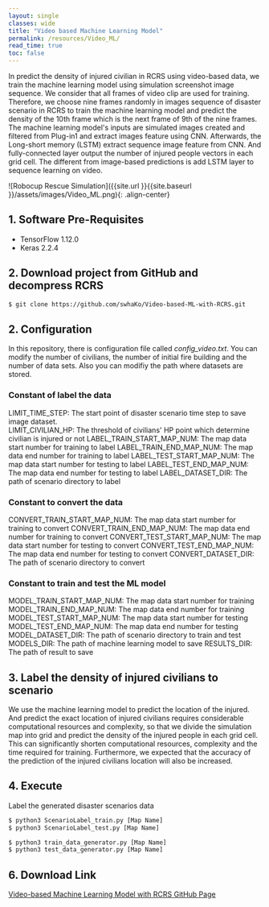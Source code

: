 ```yaml
---
layout: single
classes: wide
title: "Video based Machine Learning Model"
permalink: /resources/Video_ML/
read_time: true
toc: false
---
```

In predict the density of injured civilian in RCRS using video-based data, we train the machine learning model using simulation screenshot image sequence. We consider that all frames of video clip are used for training. Therefore, we choose nine frames randomly in images sequence of disaster scenario in RCRS to train the machine learning model and predict the density of the 10th frame which is the next frame of 9th of the nine frames. The machine learning model's inputs are simulated images created and filtered from Plug-in1 and extract images feature using CNN. Afterwards, the Long-short memory (LSTM) extract sequence image feature from CNN. And fully-connected layer output the number of injured people vectors in each grid cell. The different from image-based predictions is add LSTM layer to sequence learning on video.


![Robocup Rescue Simulation]({{site.url }}{{site.baseurl }}/assets/images/Video_ML.png){: .align-center}


## 1. Software Pre-Requisites
- TensorFlow 1.12.0
- Keras 2.2.4

## 2. Download project from GitHub and decompress RCRS
```bash
$ git clone https://github.com/swhaKo/Video-based-ML-with-RCRS.git
```

## 2. Configuration
In this repository, there is configuration file called *config_video.txt*. You can modify the number of civilians, the number of initial fire building and the number of data sets. Also you can modifiy the path where datasets are stored.  

### Constant of label the data
LIMIT_TIME_STEP: The start point of disaster scenario time step to save image dataset.  
LIMIT_CIVILIAN_HP: The threshold of civilians' HP point which determine civilian is injured or not
LABEL_TRAIN_START_MAP_NUM: The map data start number for training to label
LABEL_TRAIN_END_MAP_NUM: The map data end number for training  to label
LABEL_TEST_START_MAP_NUM: The map data start number for testing to label
LABEL_TEST_END_MAP_NUM: The map data end number for testing to label
LABEL_DATASET_DIR: The path of scenario directory to label

### Constant to convert the data
CONVERT_TRAIN_START_MAP_NUM: The map data start number for training to convert
CONVERT_TRAIN_END_MAP_NUM: The map data end number for training to convert
CONVERT_TEST_START_MAP_NUM: The map data start number for testing to convert
CONVERT_TEST_END_MAP_NUM: The map data end number for testing to convert
CONVERT_DATASET_DIR: The path of scenario directory to convert

### Constant to train and test the ML model
MODEL_TRAIN_START_MAP_NUM: The map data start number for training
MODEL_TRAIN_END_MAP_NUM: The map data end number for training
MODEL_TEST_START_MAP_NUM: The map data start number for testing
MODEL_TEST_END_MAP_NUM: The map data end number for testing
MODEL_DATASET_DIR: The path of scenario directory to train and test
MODELS_DIR: The path of machine learning model to save
RESULTS_DIR: The path of result to save

## 3. Label the density of injured civilians to scenario
We use the machine learning model to predict the location of the injured. And predict the exact location of injured civilians requires considerable computational resources and complexity, so that we divide the simulation map into grid and predict the density of the injured people in each grid cell. This can significantly shorten computational resources, complexity and the time required for training. Furthermore, we expected that the accuracy of the prediction of the injured civilians location will also be increased.


## 4. Execute

Label the generated disaster scenarios data
```bash
$ python3 ScenarioLabel_train.py [Map Name]
$ python3 ScenarioLabel_test.py [Map Name]
```

```bash
$ python3 train_data_generator.py [Map Name]
$ python3 test_data_generator.py [Map Name]
```

## 6. Download Link
[Video-based Machine Learning Model with RCRS GitHub Page](https://github.com/swhaKo/Video-based-ML-with-RCRS)
